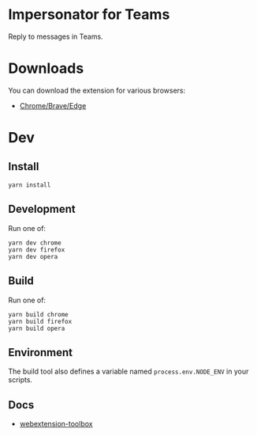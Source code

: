 # Impersonator for Teams

Reply to messages in Teams.

# Downloads
You can download the extension for various browsers:
* [Chrome/Brave/Edge](TODO)

# Dev

## Install

    yarn install

## Development
Run one of:

    yarn dev chrome
    yarn dev firefox
    yarn dev opera

## Build
Run one of:

    yarn build chrome
    yarn build firefox
    yarn build opera

## Environment

The build tool also defines a variable named `process.env.NODE_ENV` in your scripts. 

## Docs

* [webextension-toolbox](https://github.com/HaNdTriX/webextension-toolbox)
